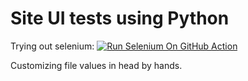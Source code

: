 # Site UI tests using Python
Trying out selenium: 
[![Run Selenium On GitHub Action](https://github.com/Werthist/UI_Test_Python/actions/workflows/Selenium-Action_Template.yaml/badge.svg)](https://github.com/Werthist/UI_Test_Python/actions/workflows/Selenium-Action_Template.yaml)

Customizing file values in head by hands.
